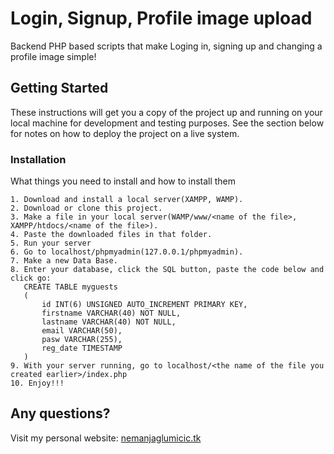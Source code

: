 # Login, Signup, Profile image upload

Backend PHP based scripts that make Loging in, signing up and changing a profile image simple!

## Getting Started

These instructions will get you a copy of the project up and running on your local machine for development and testing purposes. See the section below for notes on how to deploy the project on a live system.

### Installation

What things you need to install and how to install them

```
1. Download and install a local server(XAMPP, WAMP).
2. Download or clone this project.
3. Make a file in your local server(WAMP/www/<name of the file>, XAMPP/htdocs/<name of the file>).
4. Paste the downloaded files in that folder.
5. Run your server
6. Go to localhost/phpmyadmin(127.0.0.1/phpmyadmin).
7. Make a new Data Base.
8. Enter your database, click the SQL button, paste the code below and click go:
   CREATE TABLE myguests
   (
       id INT(6) UNSIGNED AUTO_INCREMENT PRIMARY KEY,
       firstname VARCHAR(40) NOT NULL,
       lastname VARCHAR(40) NOT NULL,
       email VARCHAR(50),
       pasw VARCHAR(255),
       reg_date TIMESTAMP
   )
9. With your server running, go to localhost/<the name of the file you created earlier>/index.php
10. Enjoy!!!
```
## Any questions?

Visit my personal website: [nemanjaglumicic.tk](https://glumac7.github.io/)